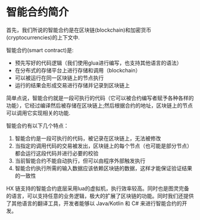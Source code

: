 # 智能合约简介

首先，我们所说的智能合约是在区块链(blockchain)和加密货币(cryptocurrencies)的上下文中.
 
智能合约(smart contract)是: 

* 预先写好的代码逻辑（我们使用glua进行编写，也支持其他语言的语法）
* 在分布式的存储平台上进行存储和调用（blockchain）
* 可以被运行在同一区块链上的节点执行
* 运行的结果会形成交易进行存储并记录到区块链上

简单点说，智能合约就是一段可执行的代码（它可以被合约编写者赋予各种各样的功能），它经过编译然后被存储在区块链上;然后根据合约的地址，区块链上的节点可以调用它实现相关的功能.

智能合约有以下几个特点：

1. 智能合约是一段可执行的代码，被记录在区块链上，无法被修改
2. 当指定的调用代码的交易被发出，区块链上的每个节点（也可能是部分节点）都会运行这段代码并进行必要的校验
3. 当前智能合约不能自动执行，但可以由程序外部触发执行
4. 智能合约执行所需的输入数据应该依赖区块链的数据，这样才能保证验证结果的一致性

HX 链支持的智能合约底层采用lua的虚拟机，执行效率较高。同时也是图灵完备的语言，可以支持任意的业务逻辑，极大的扩展了区块链的功能。同时我们还提供了其他语言的翻译工具，开发者能够以 Java/Kotlin 和 C# 来进行智能合约的开发。